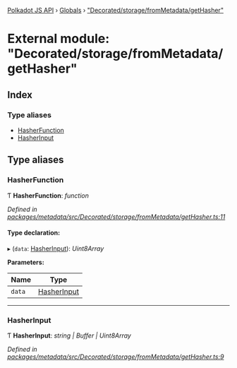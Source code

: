 [Polkadot JS API](../README.md) › [Globals](../globals.md) › ["Decorated/storage/fromMetadata/getHasher"](_decorated_storage_frommetadata_gethasher_.md)

# External module: "Decorated/storage/fromMetadata/getHasher"

## Index

### Type aliases

* [HasherFunction](_decorated_storage_frommetadata_gethasher_.md#hasherfunction)
* [HasherInput](_decorated_storage_frommetadata_gethasher_.md#hasherinput)

## Type aliases

###  HasherFunction

Ƭ **HasherFunction**: *function*

*Defined in [packages/metadata/src/Decorated/storage/fromMetadata/getHasher.ts:11](https://github.com/polkadot-js/api/blob/5e0c0ba91a/packages/metadata/src/Decorated/storage/fromMetadata/getHasher.ts#L11)*

#### Type declaration:

▸ (`data`: [HasherInput](_decorated_storage_frommetadata_gethasher_.md#hasherinput)): *Uint8Array*

**Parameters:**

Name | Type |
------ | ------ |
`data` | [HasherInput](_decorated_storage_frommetadata_gethasher_.md#hasherinput) |

___

###  HasherInput

Ƭ **HasherInput**: *string | Buffer | Uint8Array*

*Defined in [packages/metadata/src/Decorated/storage/fromMetadata/getHasher.ts:9](https://github.com/polkadot-js/api/blob/5e0c0ba91a/packages/metadata/src/Decorated/storage/fromMetadata/getHasher.ts#L9)*
